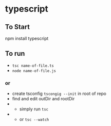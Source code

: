 # typescript

## To Start
npm install typescript

## To run
* `tsc name-of-file.ts`
* `node name-of-file.js`
### or
* create tsconfig `tscongig --init` in root of repo
* find and edit outDir and rootDir
* * simply run `tsc`
* * or `tsc --watch`
